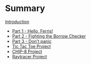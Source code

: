 # Summary

[Introduction ](./intro.md)

- [Part 1 - Hello, Ferris!](./1.md)
- [Part 2 - Fighting the Borrow Checker](./2.md)
- [Part 3 - Don't panic](./3.md)
- [Tic Tac Toe Project](./ttt.md)
  <!-- - [Solutions](./ttt-solns.md) -->
- [CHIP-8 Project](./chip8.md)
  <!-- - [Solutions](./chip8-solns.md) -->
- [Raytracer Project](./raytracer.md)
  <!-- - [Solutions](./raytracer-solns.md) -->

